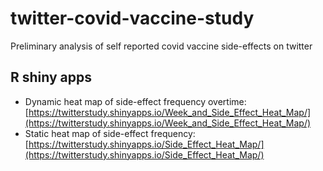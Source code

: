 # twitter-covid-vaccine-study
Preliminary analysis of self reported covid vaccine side-effects on twitter

## R shiny apps
* Dynamic heat map of side-effect frequency overtime: [https://twitterstudy.shinyapps.io/Week_and_Side_Effect_Heat_Map/](https://twitterstudy.shinyapps.io/Week_and_Side_Effect_Heat_Map/)
* Static heat map of side-effect frequency: [https://twitterstudy.shinyapps.io/Side_Effect_Heat_Map/](https://twitterstudy.shinyapps.io/Side_Effect_Heat_Map/)
